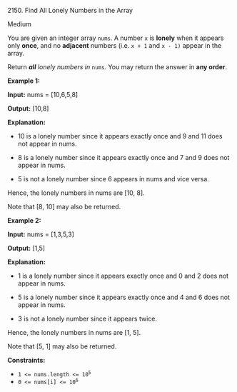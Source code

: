 2150\. Find All Lonely Numbers in the Array

Medium

You are given an integer array `nums`. A number `x` is **lonely** when it appears only **once**, and no **adjacent** numbers (i.e. `x + 1` and `x - 1)` appear in the array.

Return _**all** lonely numbers in_ `nums`. You may return the answer in **any order**.

**Example 1:**

**Input:** nums = [10,6,5,8]

**Output:** [10,8]

**Explanation:**

- 10 is a lonely number since it appears exactly once and 9 and 11 does not appear in nums. 

- 8 is a lonely number since it appears exactly once and 7 and 9 does not appear in nums. 

- 5 is not a lonely number since 6 appears in nums and vice versa. 

Hence, the lonely numbers in nums are [10, 8]. 

Note that [8, 10] may also be returned. 

**Example 2:**

**Input:** nums = [1,3,5,3]

**Output:** [1,5]

**Explanation:**

- 1 is a lonely number since it appears exactly once and 0 and 2 does not appear in nums. 

- 5 is a lonely number since it appears exactly once and 4 and 6 does not appear in nums. 

- 3 is not a lonely number since it appears twice. 

Hence, the lonely numbers in nums are [1, 5]. 

Note that [5, 1] may also be returned. 

**Constraints:**

*   <code>1 <= nums.length <= 10<sup>5</sup></code>
*   <code>0 <= nums[i] <= 10<sup>6</sup></code>
